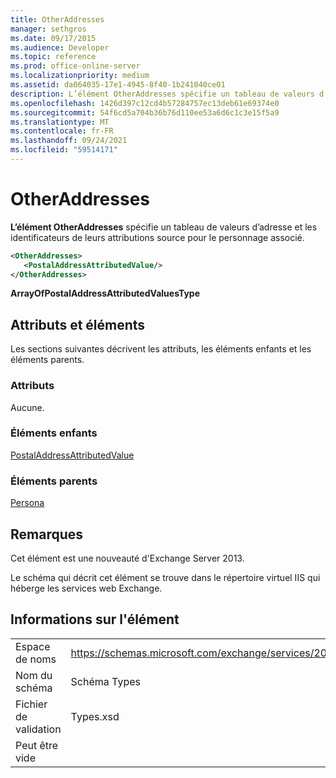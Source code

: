 ```yaml
---
title: OtherAddresses
manager: sethgros
ms.date: 09/17/2015
ms.audience: Developer
ms.topic: reference
ms.prod: office-online-server
ms.localizationpriority: medium
ms.assetid: da064035-17e1-4945-8f40-1b241040ce01
description: L’élément OtherAddresses spécifie un tableau de valeurs d’adresse et les identificateurs de leurs attributions source pour le personnage associé.
ms.openlocfilehash: 1426d397c12cd4b57284757ec13deb61e69374e0
ms.sourcegitcommit: 54f6cd5a704b36b76d110ee53a6d6c1c3e15f5a9
ms.translationtype: MT
ms.contentlocale: fr-FR
ms.lasthandoff: 09/24/2021
ms.locfileid: "59514171"
---
```

# <a name="otheraddresses"></a>OtherAddresses

**L’élément OtherAddresses** spécifie un tableau de valeurs d’adresse et les identificateurs de leurs attributions source pour le personnage associé. 
  
```XML
<OtherAddresses>
   <PostalAddressAttributedValue/>
</OtherAddresses>
```

 **ArrayOfPostalAddressAttributedValuesType**
## <a name="attributes-and-elements"></a>Attributs et éléments

Les sections suivantes décrivent les attributs, les éléments enfants et les éléments parents.
  
### <a name="attributes"></a>Attributs

Aucune.
  
### <a name="child-elements"></a>Éléments enfants

[PostalAddressAttributedValue](postaladdressattributedvalue.md)
  
### <a name="parent-elements"></a>Éléments parents

[Persona](persona.md)
  
## <a name="remarks"></a>Remarques

Cet élément est une nouveauté d'Exchange Server 2013.
  
Le schéma qui décrit cet élément se trouve dans le répertoire virtuel IIS qui héberge les services web Exchange.
  
## <a name="element-information"></a>Informations sur l'élément

|||
|:-----|:-----|
|Espace de noms  <br/> |https://schemas.microsoft.com/exchange/services/2006/types  <br/> |
|Nom du schéma  <br/> |Schéma Types  <br/> |
|Fichier de validation  <br/> |Types.xsd  <br/> |
|Peut être vide  <br/> ||
   

